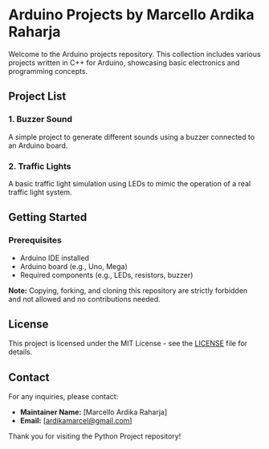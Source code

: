 # Arduino Projects by Marcello Ardika Raharja

Welcome to the Arduino projects repository. This collection includes various projects written in C++ for Arduino, showcasing basic electronics and programming concepts.

## Project List

### 1. Buzzer Sound
A simple project to generate different sounds using a buzzer connected to an Arduino board.

### 2. Traffic Lights
A basic traffic light simulation using LEDs to mimic the operation of a real traffic light system.

## Getting Started

### Prerequisites
- Arduino IDE installed
- Arduino board (e.g., Uno, Mega)
- Required components (e.g., LEDs, resistors, buzzer)

**Note:** Copying, forking, and cloning this repository are strictly forbidden and not allowed and no contributions needed.

## License

This project is licensed under the MIT License - see the [LICENSE](LICENSE) file for details.

## Contact

For any inquiries, please contact:

- **Maintainer Name:** [Marcello Ardika Raharja]
- **Email:** [ardikamarcel@gmail.com]

Thank you for visiting the Python Project repository!

